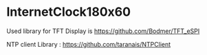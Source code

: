 # InternetClock180x60
Used library for TFT Display is https://github.com/Bodmer/TFT_eSPI

NTP client Library : https://github.com/taranais/NTPClient
